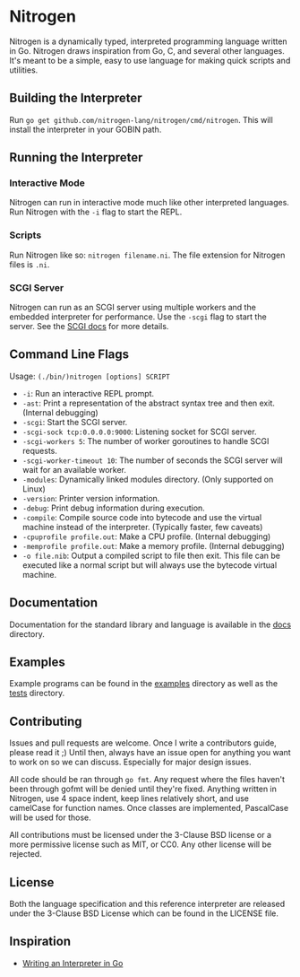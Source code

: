 # Nitrogen

Nitrogen is a dynamically typed, interpreted programming language written in Go. Nitrogen draws inspiration from Go, C, and several other languages.
It's meant to be a simple, easy to use language for making quick scripts and utilities.

## Building the Interpreter

Run `go get github.com/nitrogen-lang/nitrogen/cmd/nitrogen`. This will install the interpreter in your GOBIN path.

## Running the Interpreter

### Interactive Mode

Nitrogen can run in interactive mode much like other interpreted languages. Run Nitrogen with the `-i` flag to start the REPL.

### Scripts

Run Nitrogen like so: `nitrogen filename.ni`. The file extension for Nitrogen files is `.ni`.

### SCGI Server

Nitrogen can run as an SCGI server using multiple workers and the embedded interpreter for performance. Use the `-scgi`
flag to start the server. See the [SCGI docs](docs/scgi-server.md) for more details.

## Command Line Flags

Usage: `(./bin/)nitrogen [options] SCRIPT`

- `-i`: Run an interactive REPL prompt.
- `-ast`: Print a representation of the abstract syntax tree and then exit. (Internal debugging)
- `-scgi`: Start the SCGI server.
- `-scgi-sock tcp:0.0.0.0:9000`: Listening socket for SCGI server.
- `-scgi-workers 5`: The number of worker goroutines to handle SCGI requests.
- `-scgi-worker-timeout 10`: The number of seconds the SCGI server will wait for an available worker.
- `-modules`: Dynamically linked modules directory. (Only supported on Linux)
- `-version`: Printer version information.
- `-debug`: Print debug information during execution.
- `-compile`: Compile source code into bytecode and use the virtual machine instead of the interpreter. (Typically faster, few caveats)
- `-cpuprofile profile.out`: Make a CPU profile. (Internal debugging)
- `-memprofile profile.out`: Make a memory profile. (Internal debugging)
- `-o file.nib`: Output a compiled script to file then exit. This file can be executed like a normal script but will always use
the bytecode virtual machine.

## Documentation

Documentation for the standard library and language is available in the [docs](docs) directory.

## Examples

Example programs can be found in the [examples](examples) directory as well as the [tests](tests) directory.

## Contributing

Issues and pull requests are welcome. Once I write a contributors guide, please read it ;) Until then, always have an issue open for anything
you want to work on so we can discuss. Especially for major design issues.

All code should be ran through `go fmt`. Any request where the files haven't been through gofmt will be denied until they're fixed. Anything
written in Nitrogen, use 4 space indent, keep lines relatively short, and use camelCase for function names. Once classes are implemented, PascalCase
will be used for those.

All contributions must be licensed under the 3-Clause BSD license or a more permissive license such as MIT, or CC0. Any other license will be
rejected.

## License

Both the language specification and this reference interpreter are released under the 3-Clause BSD License which can be found in the LICENSE file.

## Inspiration

- [Writing an Interpreter in Go](https://interpreterbook.com/)
